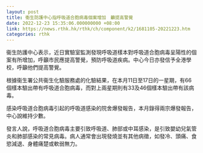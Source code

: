 ```yaml
---
layout: post
title: 衞生防護中心指呼吸道合胞病毒個案增加　籲提高警覺
date: 2022-12-23 15:35:06.000000000 +08:00
link: https://news.rthk.hk/rthk/ch/component/k2/1681105-20221223.htm
categories: rthk
---
```


衞生防護中心表示，近日實驗室監測發現呼吸道樣本對呼吸道合胞病毒呈陽性的個案有所增加，呼籲市民應提高警覺，預防呼吸道疾病。中心今日亦發信予全港學校，呼籲他們提高警覺。

根據衞生署公共衞生化驗服務處的化驗結果，在本月11日至17日的一星期，有66個樣本驗出帶有呼吸道合胞病毒，而對上兩星期則有33及46個樣本驗出帶有該病毒。

感染呼吸道合胞病毒引起的呼吸道感染的院舍爆發報告，本月錄得兩宗爆發報告，中心說維持少數。

發言人說，呼吸道合胞病毒主要引致呼吸道、肺部或中耳感染，是引致嬰幼兒氣管炎和肺部感染的常見病毒。病人通常會出現發燒並有其他病徵，如發冷、頭痛、食慾減退、身體痛楚或軟弱無力。
